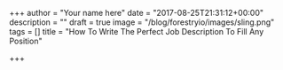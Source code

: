 +++
author = "Your name here"
date = "2017-08-25T21:31:12+00:00"
description = ""
draft = true
image = "/blog/forestryio/images/sling.png"
tags = []
title = "How To Write The Perfect Job Description To Fill Any Position"

+++
